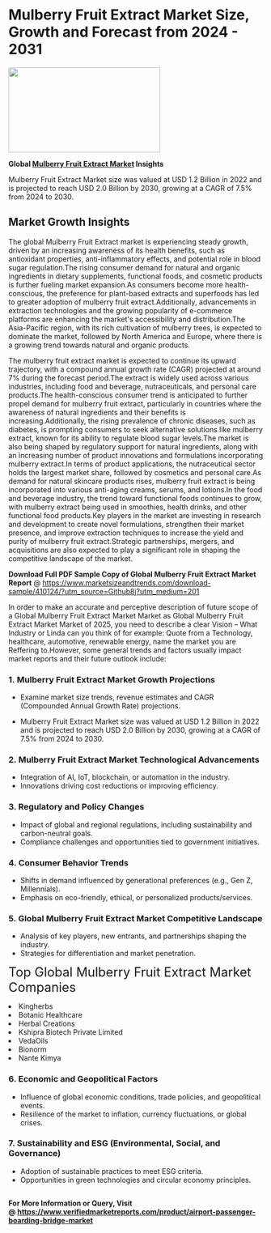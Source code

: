 <H1>Mulberry Fruit Extract Market Size, Growth and Forecast from 2024 - 2031</H1><img class="aligncenter size-medium wp-image-584254" src="https://thirdeyenews.in/wp-content/uploads/2024/09/Global-Market-Research-300x168.jpeg" alt="" width="300" height="168" /><p><strong>Global&nbsp;<a href="https://www.marketsizeandtrends.com/download-sample/410124/?utm_source=Github8j?utm_medium=201">Mulberry Fruit Extract Market</a> Insights</strong></p><p>Mulberry Fruit Extract Market size was valued at USD 1.2 Billion in 2022 and is projected to reach USD 2.0 Billion by 2030, growing at a CAGR of 7.5% from 2024 to 2030.</p><p><h2>Market Growth Insights</h2> <p>The global Mulberry Fruit Extract market is experiencing steady growth, driven by an increasing awareness of its health benefits, such as antioxidant properties, anti-inflammatory effects, and potential role in blood sugar regulation.The rising consumer demand for natural and organic ingredients in dietary supplements, functional foods, and cosmetic products is further fueling market expansion.As consumers become more health-conscious, the preference for plant-based extracts and superfoods has led to greater adoption of mulberry fruit extract.Additionally, advancements in extraction technologies and the growing popularity of e-commerce platforms are enhancing the market's accessibility and distribution.The Asia-Pacific region, with its rich cultivation of mulberry trees, is expected to dominate the market, followed by North America and Europe, where there is a growing trend towards natural and organic products.</p> <p>The mulberry fruit extract market is expected to continue its upward trajectory, with a compound annual growth rate (CAGR) projected at around 7% during the forecast period.The extract is widely used across various industries, including food and beverage, nutraceuticals, and personal care products.The health-conscious consumer trend is anticipated to further propel demand for mulberry fruit extract, particularly in countries where the awareness of natural ingredients and their benefits is increasing.Additionally, the rising prevalence of chronic diseases, such as diabetes, is prompting consumers to seek alternative solutions like mulberry extract, known for its ability to regulate blood sugar levels.The market is also being shaped by regulatory support for natural ingredients, along with an increasing number of product innovations and formulations incorporating mulberry extract.In terms of product applications, the nutraceutical sector holds the largest market share, followed by cosmetics and personal care.As demand for natural skincare products rises, mulberry fruit extract is being incorporated into various anti-aging creams, serums, and lotions.In the food and beverage industry, the trend toward functional foods continues to grow, with mulberry extract being used in smoothies, health drinks, and other functional food products.Key players in the market are investing in research and development to create novel formulations, strengthen their market presence, and improve extraction techniques to increase the yield and purity of mulberry fruit extract.Strategic partnerships, mergers, and acquisitions are also expected to play a significant role in shaping the competitive landscape of the market.<p><span class=""><strong>Download Full PDF Sample Copy of Global Mulberry Fruit Extract Market Report</strong> @ <a href="https://www.marketsizeandtrends.com/download-sample/410124/?utm_source=Github8j?utm_medium=201" target="_blank">https://www.marketsizeandtrends.com/download-sample/410124/?utm_source=Github8j?utm_medium=201</a></span></p><p>In order to make an accurate and perceptive description of future scope of a Global&nbsp;Mulberry Fruit Extract Market Market as Global&nbsp;Mulberry Fruit Extract Market Market of 2025, you need to describe a clear Vision &ndash; What Industry or Linda can you think of for example: Quote from a Technology, healthcare, automotive, renewable energy, name the market you are Reffering to.However, some general trends and factors usually impact market reports and their future outlook include:</p><h3>1.&nbsp;<strong>Mulberry Fruit Extract Market Growth Projections</strong></h3><ul><li>Examine market size trends, revenue estimates and CAGR (Compounded Annual Growth Rate) projections.</li><li><p>Mulberry Fruit Extract Market size was valued at USD 1.2 Billion in 2022 and is projected to reach USD 2.0 Billion by 2030, growing at a CAGR of 7.5% from 2024 to 2030.</p></li></ul><h3>2.&nbsp;<strong>Mulberry Fruit Extract Market Technological Advancements</strong></h3><ul><li>Integration of AI, IoT, blockchain, or automation in the industry.</li><li>Innovations driving cost reductions or improving efficiency.</li></ul><h3>3.&nbsp;<strong>Regulatory and Policy Changes</strong></h3><ul><li>Impact of global and regional regulations, including sustainability and carbon-neutral goals.</li><li>Compliance challenges and opportunities tied to government initiatives.</li></ul><h3>4.&nbsp;<strong>Consumer Behavior Trends</strong></h3><ul><li>Shifts in demand influenced by generational preferences (e.g., Gen Z, Millennials).</li><li>Emphasis on eco-friendly, ethical, or personalized products/services.</li></ul><h3>5.&nbsp;<strong>Global Mulberry Fruit Extract Market Competitive Landscape</strong></h3><ul><li>Analysis of key players, new entrants, and partnerships shaping the industry.</li><li>Strategies for differentiation and market penetration.</li></ul><p data-pm-slice="1 1 []"><span style="color: inherit; font-family: inherit; font-size: 25px;">Top Global Mulberry Fruit Extract Market Companies</span></p><div class="" data-test-id=""><p><li>Kingherbs</li><li> Botanic Healthcare</li><li> Herbal Creations</li><li> Kshipra Biotech Private Limited</li><li> VedaOils</li><li> Bionorm</li><li> Nante Kimya</li></p></div><h3>6.&nbsp;<strong>Economic and Geopolitical Factors</strong></h3><ul><li>Influence of global economic conditions, trade policies, and geopolitical events.</li><li>Resilience of the market to inflation, currency fluctuations, or global crises.</li></ul><h3>7.&nbsp;<strong>Sustainability and ESG (Environmental, Social, and Governance)</strong></h3><ul><li>Adoption of sustainable practices to meet ESG criteria.</li><li>Opportunities in green technologies and circular economy principles.</li></ul><h2><strong style="font-size: 14px;">For More Information or Query, Visit @&nbsp;</strong><a style="background-color: #ffffff; font-size: 14px;" href="https://www.marketsizeandtrends.com/report/mulberry-fruit-extract-market/" target="_blank">https://www.verifiedmarketreports.com/product/airport-passenger-boarding-bridge-market</a></h2>